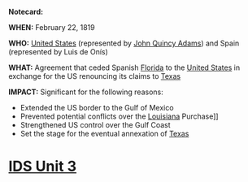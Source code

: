 **Notecard:**

**WHEN:** February 22, 1819

**WHO:** [United States](./../United-States/) (represented by [John Quincy Adams](./../John-Quincy-Adams/)) and Spain (represented by Luis de Onís)

**WHAT:** Agreement that ceded Spanish [Florida](./../Florida/) to the [United States](./../United-States/) in exchange for the US renouncing its claims to [Texas](./../Texas/)

**IMPACT:** Significant for the following reasons:

* Extended the US border to the Gulf of Mexico
* Prevented potential conflicts over the [Louisiana](./../Louisiana/) Purchase]]
* Strengthened US control over the Gulf Coast
* Set the stage for the eventual annexation of [Texas](./../Texas/)
# [IDS Unit 3](./../IDS-Unit-3/)